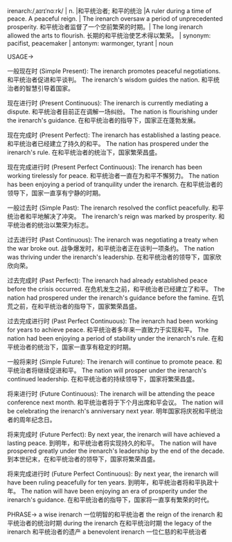 irenarch:/ˌaɪrɪˈnɑːrk/ | n. |和平统治者; 和平的统治 |A ruler during a time of peace.  A peaceful reign. |  The irenarch oversaw a period of unprecedented prosperity. 和平统治者监督了一个空前繁荣的时期。| The long irenarch allowed the arts to flourish. 长期的和平统治使艺术得以繁荣。 | synonym: pacifist, peacemaker | antonym: warmonger, tyrant | noun


USAGE->

一般现在时 (Simple Present):
The irenarch promotes peaceful negotiations. 和平统治者促进和平谈判。
The irenarch's wisdom guides the nation. 和平统治者的智慧引导着国家。

现在进行时 (Present Continuous):
The irenarch is currently mediating a dispute. 和平统治者目前正在调解一场纠纷。
The nation is flourishing under the irenarch's guidance. 在和平统治者的指导下，国家正在蓬勃发展。

现在完成时 (Present Perfect):
The irenarch has established a lasting peace. 和平统治者已经建立了持久的和平。
The nation has prospered under the irenarch's rule. 在和平统治者的统治下，国家繁荣昌盛。

现在完成进行时 (Present Perfect Continuous):
The irenarch has been working tirelessly for peace. 和平统治者一直在为和平不懈努力。
The nation has been enjoying a period of tranquility under the irenarch. 在和平统治者的领导下，国家一直享有宁静的时期。

一般过去时 (Simple Past):
The irenarch resolved the conflict peacefully. 和平统治者和平地解决了冲突。
The irenarch's reign was marked by prosperity. 和平统治者的统治以繁荣为标志。

过去进行时 (Past Continuous):
The irenarch was negotiating a treaty when the war broke out. 战争爆发时，和平统治者正在谈判一项条约。
The nation was thriving under the irenarch's leadership. 在和平统治者的领导下，国家欣欣向荣。


过去完成时 (Past Perfect):
The irenarch had already established peace before the crisis occurred. 在危机发生之前，和平统治者已经建立了和平。
The nation had prospered under the irenarch's guidance before the famine. 在饥荒之前，在和平统治者的指导下，国家繁荣昌盛。

过去完成进行时 (Past Perfect Continuous):
The irenarch had been working for years to achieve peace. 和平统治者多年来一直致力于实现和平。
The nation had been enjoying a period of stability under the irenarch's rule. 在和平统治者的统治下，国家一直享有稳定的时期。

一般将来时 (Simple Future):
The irenarch will continue to promote peace. 和平统治者将继续促进和平。
The nation will prosper under the irenarch's continued leadership. 在和平统治者的持续领导下，国家将繁荣昌盛。

将来进行时 (Future Continuous):
The irenarch will be attending the peace conference next month. 和平统治者将于下个月出席和平会议。
The nation will be celebrating the irenarch's anniversary next year. 明年国家将庆祝和平统治者的周年纪念日。

将来完成时 (Future Perfect):
By next year, the irenarch will have achieved a lasting peace. 到明年，和平统治者将实现持久的和平。
The nation will have prospered greatly under the irenarch's leadership by the end of the decade. 到本世纪末，在和平统治者的领导下，国家将繁荣昌盛。

将来完成进行时 (Future Perfect Continuous):
By next year, the irenarch will have been ruling peacefully for ten years. 到明年，和平统治者将和平执政十年。
The nation will have been enjoying an era of prosperity under the irenarch's guidance. 在和平统治者的指导下，国家将一直享有繁荣的时代。


PHRASE->
a wise irenarch  一位明智的和平统治者
the reign of the irenarch 和平统治者的统治时期
during the irenarch  在和平统治时期
the legacy of the irenarch 和平统治者的遗产
a benevolent irenarch  一位仁慈的和平统治者

